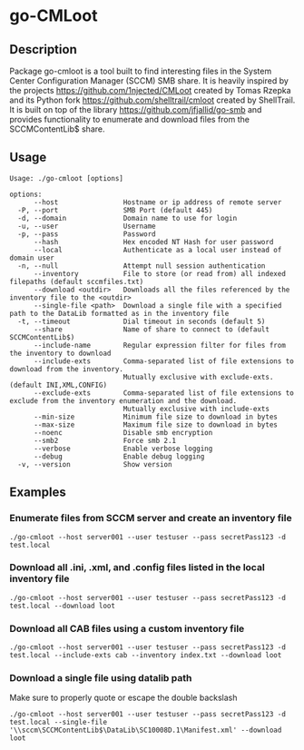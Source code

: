 # go-CMLoot

## Description
Package go-cmloot is a tool built to find interesting files in the System
Center Configuration Manager (SCCM) SMB share. It is heavily inspired by the
projects https://github.com/1njected/CMLoot created by Tomas Rzepka and its
Python fork https://github.com/shelltrail/cmloot created by ShellTrail.
It is built on top of the library https://github.com/jfjallid/go-smb
and provides functionality to enumerate and download files from the
SCCMContentLib$ share.

## Usage
```
Usage: ./go-cmloot [options]

options:
      --host                Hostname or ip address of remote server
  -P, --port                SMB Port (default 445)
  -d, --domain              Domain name to use for login
  -u, --user                Username
  -p, --pass                Password
      --hash                Hex encoded NT Hash for user password
      --local               Authenticate as a local user instead of domain user
  -n, --null	            Attempt null session authentication
      --inventory           File to store (or read from) all indexed filepaths (default sccmfiles.txt)
      --download <outdir>   Downloads all the files referenced by the inventory file to the <outdir>
      --single-file <path>  Download a single file with a specified path to the DataLib formatted as in the inventory file
  -t, --timeout             Dial timeout in seconds (default 5)
      --share               Name of share to connect to (default SCCMContentLib$)
      --include-name        Regular expression filter for files from the inventory to download
      --include-exts        Comma-separated list of file extensions to download from the inventory.
                            Mutually exclusive with exclude-exts. (default INI,XML,CONFIG)
      --exclude-exts        Comma-separated list of file extensions to exclude from the inventory enumeration and the download.
                            Mutually exclusive with include-exts
      --min-size            Minimum file size to download in bytes
      --max-size            Maximum file size to download in bytes
      --noenc               Disable smb encryption
      --smb2                Force smb 2.1
      --verbose             Enable verbose logging
      --debug               Enable debug logging
  -v, --version             Show version
```

## Examples

### Enumerate files from SCCM server and create an inventory file

```
./go-cmloot --host server001 --user testuser --pass secretPass123 -d test.local
```

### Download all .ini, .xml, and .config files listed in the local inventory file

```
./go-cmloot --host server001 --user testuser --pass secretPass123 -d test.local --download loot
```

### Download all CAB files using a custom inventory file

```
./go-cmloot --host server001 --user testuser --pass secretPass123 -d test.local --include-exts cab --inventory index.txt --download loot
```

### Download a single file using datalib path

Make sure to properly quote or escape the double backslash
```
./go-cmloot --host server001 --user testuser --pass secretPass123 -d test.local --single-file '\\sccm\SCCMContentLib$\DataLib\SC10008D.1\Manifest.xml' --download loot
```
